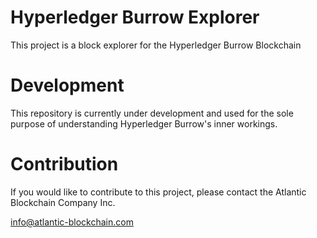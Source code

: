 # Hyperledger Burrow Explorer

This project is a block explorer for the Hyperledger Burrow Blockchain

# Development

This repository is currently under development and used for the sole purpose of understanding Hyperledger Burrow's inner workings.

# Contribution
If you would like to contribute to this project, please contact the Atlantic Blockchain Company Inc.

info@atlantic-blockchain.com
